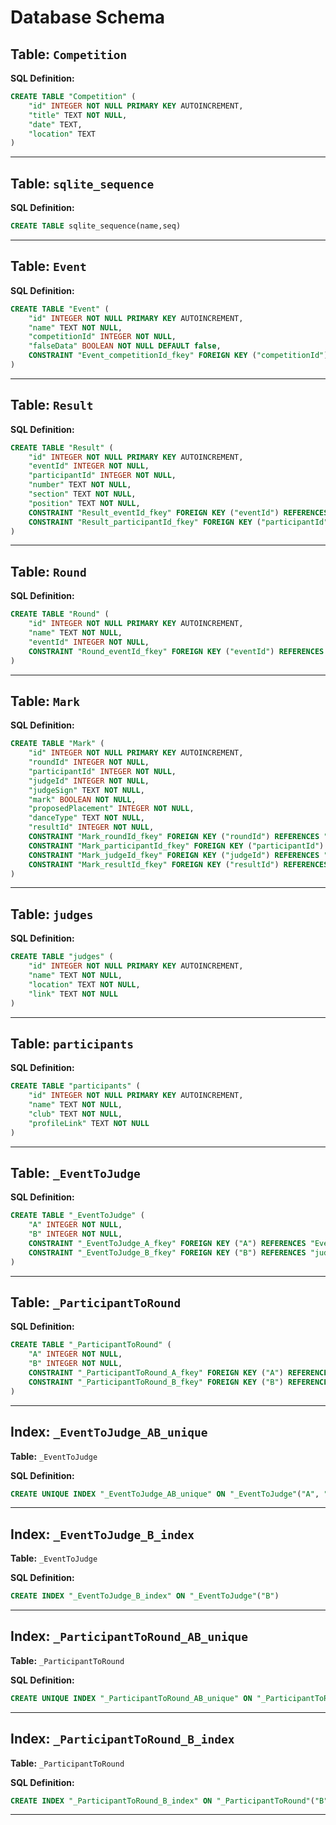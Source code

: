 # Database Schema

## Table: `Competition`

**SQL Definition:**
```sql
CREATE TABLE "Competition" (
    "id" INTEGER NOT NULL PRIMARY KEY AUTOINCREMENT,
    "title" TEXT NOT NULL,
    "date" TEXT,
    "location" TEXT
)
```

---

## Table: `sqlite_sequence`

**SQL Definition:**
```sql
CREATE TABLE sqlite_sequence(name,seq)
```

---

## Table: `Event`

**SQL Definition:**
```sql
CREATE TABLE "Event" (
    "id" INTEGER NOT NULL PRIMARY KEY AUTOINCREMENT,
    "name" TEXT NOT NULL,
    "competitionId" INTEGER NOT NULL,
    "falseData" BOOLEAN NOT NULL DEFAULT false,
    CONSTRAINT "Event_competitionId_fkey" FOREIGN KEY ("competitionId") REFERENCES "Competition" ("id") ON DELETE RESTRICT ON UPDATE CASCADE
)
```

---

## Table: `Result`

**SQL Definition:**
```sql
CREATE TABLE "Result" (
    "id" INTEGER NOT NULL PRIMARY KEY AUTOINCREMENT,
    "eventId" INTEGER NOT NULL,
    "participantId" INTEGER NOT NULL,
    "number" TEXT NOT NULL,
    "section" TEXT NOT NULL,
    "position" TEXT NOT NULL,
    CONSTRAINT "Result_eventId_fkey" FOREIGN KEY ("eventId") REFERENCES "Event" ("id") ON DELETE RESTRICT ON UPDATE CASCADE,
    CONSTRAINT "Result_participantId_fkey" FOREIGN KEY ("participantId") REFERENCES "participants" ("id") ON DELETE RESTRICT ON UPDATE CASCADE
)
```

---

## Table: `Round`

**SQL Definition:**
```sql
CREATE TABLE "Round" (
    "id" INTEGER NOT NULL PRIMARY KEY AUTOINCREMENT,
    "name" TEXT NOT NULL,
    "eventId" INTEGER NOT NULL,
    CONSTRAINT "Round_eventId_fkey" FOREIGN KEY ("eventId") REFERENCES "Event" ("id") ON DELETE RESTRICT ON UPDATE CASCADE
)
```

---

## Table: `Mark`

**SQL Definition:**
```sql
CREATE TABLE "Mark" (
    "id" INTEGER NOT NULL PRIMARY KEY AUTOINCREMENT,
    "roundId" INTEGER NOT NULL,
    "participantId" INTEGER NOT NULL,
    "judgeId" INTEGER NOT NULL,
    "judgeSign" TEXT NOT NULL,
    "mark" BOOLEAN NOT NULL,
    "proposedPlacement" INTEGER NOT NULL,
    "danceType" TEXT NOT NULL,
    "resultId" INTEGER NOT NULL,
    CONSTRAINT "Mark_roundId_fkey" FOREIGN KEY ("roundId") REFERENCES "Round" ("id") ON DELETE RESTRICT ON UPDATE CASCADE,
    CONSTRAINT "Mark_participantId_fkey" FOREIGN KEY ("participantId") REFERENCES "participants" ("id") ON DELETE RESTRICT ON UPDATE CASCADE,
    CONSTRAINT "Mark_judgeId_fkey" FOREIGN KEY ("judgeId") REFERENCES "judges" ("id") ON DELETE RESTRICT ON UPDATE CASCADE,
    CONSTRAINT "Mark_resultId_fkey" FOREIGN KEY ("resultId") REFERENCES "Result" ("id") ON DELETE RESTRICT ON UPDATE CASCADE
)
```

---

## Table: `judges`

**SQL Definition:**
```sql
CREATE TABLE "judges" (
    "id" INTEGER NOT NULL PRIMARY KEY AUTOINCREMENT,
    "name" TEXT NOT NULL,
    "location" TEXT NOT NULL,
    "link" TEXT NOT NULL
)
```

---

## Table: `participants`

**SQL Definition:**
```sql
CREATE TABLE "participants" (
    "id" INTEGER NOT NULL PRIMARY KEY AUTOINCREMENT,
    "name" TEXT NOT NULL,
    "club" TEXT NOT NULL,
    "profileLink" TEXT NOT NULL
)
```

---

## Table: `_EventToJudge`

**SQL Definition:**
```sql
CREATE TABLE "_EventToJudge" (
    "A" INTEGER NOT NULL,
    "B" INTEGER NOT NULL,
    CONSTRAINT "_EventToJudge_A_fkey" FOREIGN KEY ("A") REFERENCES "Event" ("id") ON DELETE CASCADE ON UPDATE CASCADE,
    CONSTRAINT "_EventToJudge_B_fkey" FOREIGN KEY ("B") REFERENCES "judges" ("id") ON DELETE CASCADE ON UPDATE CASCADE
)
```

---

## Table: `_ParticipantToRound`

**SQL Definition:**
```sql
CREATE TABLE "_ParticipantToRound" (
    "A" INTEGER NOT NULL,
    "B" INTEGER NOT NULL,
    CONSTRAINT "_ParticipantToRound_A_fkey" FOREIGN KEY ("A") REFERENCES "participants" ("id") ON DELETE CASCADE ON UPDATE CASCADE,
    CONSTRAINT "_ParticipantToRound_B_fkey" FOREIGN KEY ("B") REFERENCES "Round" ("id") ON DELETE CASCADE ON UPDATE CASCADE
)
```

---

## Index: `_EventToJudge_AB_unique`

**Table:** `_EventToJudge`

**SQL Definition:**
```sql
CREATE UNIQUE INDEX "_EventToJudge_AB_unique" ON "_EventToJudge"("A", "B")
```

---

## Index: `_EventToJudge_B_index`

**Table:** `_EventToJudge`

**SQL Definition:**
```sql
CREATE INDEX "_EventToJudge_B_index" ON "_EventToJudge"("B")
```

---

## Index: `_ParticipantToRound_AB_unique`

**Table:** `_ParticipantToRound`

**SQL Definition:**
```sql
CREATE UNIQUE INDEX "_ParticipantToRound_AB_unique" ON "_ParticipantToRound"("A", "B")
```

---

## Index: `_ParticipantToRound_B_index`

**Table:** `_ParticipantToRound`

**SQL Definition:**
```sql
CREATE INDEX "_ParticipantToRound_B_index" ON "_ParticipantToRound"("B")
```

--- 